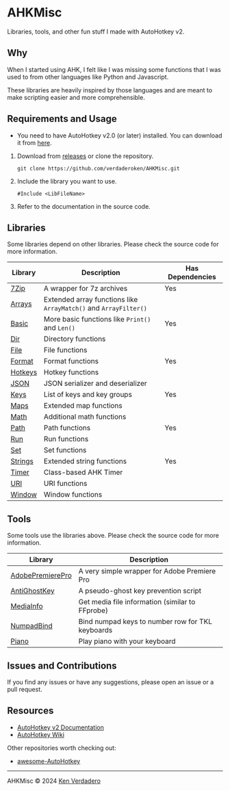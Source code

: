 # AHKMisc

Libraries, tools, and other fun stuff I made with AutoHotkey v2.

## Why

When I started using AHK, I felt like I was missing some functions that I was used to from other languages like Python and Javascript.

These libraries are heavily inspired by those languages and are meant to make scripting easier and more comprehensible.

## Requirements and Usage

- You need to have AutoHotkey v2.0 (or later) installed. You can download it from [here](https://www.autohotkey.com/download).

1. Download from [releases](https://github.com/verdaderoken/AHKMisc/releases) or clone the repository.

   ```
   git clone https://github.com/verdaderoken/AHKMisc.git
   ```
3. Include the library you want to use.
    ```autohotkey
    #Include <LibFileName>
    ```

4. Refer to the documentation in the source code.

## Libraries

Some libraries depend on other libraries. Please check the source code for more information.

| Library                    | Description                                                      | Has Dependencies |
| -------------------------- | ---------------------------------------------------------------- | ---------------- |
| [7Zip](lib/7zip.ahk)       | A wrapper for 7z archives                                        | Yes              |
| [Arrays](lib/Arrays.ahk)   | Extended array functions like `ArrayMatch()` and `ArrayFilter()` |                  |
| [Basic](lib/Basic.ahk)     | More basic functions like `Print()` and `Len()`                  | Yes              |
| [Dir](lib/Dir.ahk)         | Directory functions                                              |                  |
| [File](lib/File.ahk)       | File functions                                                   |                  |
| [Format](lib/Format.ahk)   | Format functions                                                 | Yes              |
| [Hotkeys](lib/Hotkeys.ahk) | Hotkey functions                                                 |                  |
| [JSON](lib/JSON.ahk)       | JSON serializer and deserializer                                 |                  |
| [Keys](lib/Keys.ahk)       | List of keys and key groups                                      | Yes              |
| [Maps](lib/Maps.ahk)       | Extended map functions                                           |                  |
| [Math](lib/Math.ahk)       | Additional math functions                                        |                  |
| [Path](lib/Path.ahk)       | Path functions                                                   | Yes              |
| [Run](lib/Run.ahk)         | Run functions                                                    |                  |
| [Set](lib/Set.ahk)         | Set functions                                                    |                  |
| [Strings](lib/Strings.ahk) | Extended string functions                                        | Yes              |
| [Timer](lib/Timer.ahk)     | Class-based AHK Timer                                            |                  |
| [URI](lib/URI.ahk)         | URI functions                                                    |                  |
| [Window](lib/Window.ahk)   | Window functions                                                 |                  |

## Tools

Some tools use the libraries above. Please check the source code for more information.

| Library                                        | Description                                      |
| ---------------------------------------------- | ------------------------------------------------ |
| [AdobePremierePro](tools/AdobePremierePro.ahk) | A very simple wrapper for Adobe Premiere Pro     |
| [AntiGhostKey](tools/AntiGhostKey.ahk)         | A pseudo-ghost key prevention script             |
| [MediaInfo](tools/MediaInfo.ahk)               | Get media file information (similar to FFprobe)  |
| [NumpadBind](tools/NumpadBind.ahk)             | Bind numpad keys to number row for TKL keyboards |
| [Piano](tools/Piano.ahk)                       | Play piano with your keyboard                    |

## Issues and Contributions

If you find any issues or have any suggestions, please open an issue or a pull request.

## Resources

- [AutoHotkey v2 Documentation](https://www.autohotkey.com/docs/v2/)
- [AutoHotkey Wiki](https://autohotkey.wiki/start)

Other repositories worth checking out:

- [awesome-AutoHotkey](https://github.com/ahkscript/awesome-AutoHotkey)

---

AHKMisc © 2024 [Ken Verdadero](https://kenverdadero.com)
